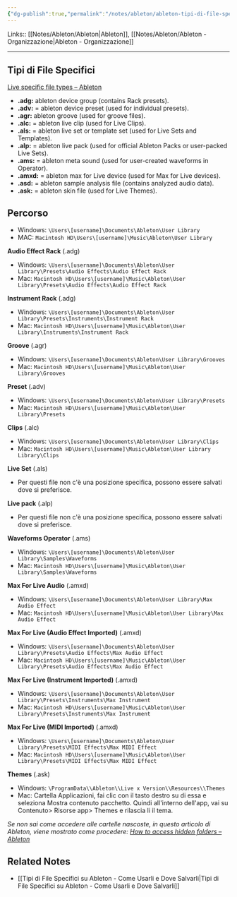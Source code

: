 ```yaml
---
{"dg-publish":true,"permalink":"/notes/ableton/ableton-tipi-di-file-specifici/","tags":["type/note"]}
---
```


Links:: [[Notes/Ableton/Ableton\|Ableton]], [[Notes/Ableton/Ableton - Organizzazione\|Ableton - Organizzazione]]

---
## Tipi di File Specifici

[Live specific file types – Ableton](https://help.ableton.com/hc/en-us/articles/209769625-Live-specific-file-types)

- **.adg:** ableton device group (contains Rack presets).
- **.adv:** = ableton device preset (used for individual presets).  
- **.agr:** ableton groove (used for groove files).  
- **.alc:** = ableton live clip (used for Live Clips).  
- **.als:** = ableton live set or template set (used for Live Sets and Templates).  
- **.alp:** = ableton live pack (used for official Ableton Packs or user-packed Live Sets).  
- **.ams:** = ableton meta sound (used for user-created waveforms in Operator).  
- **.amxd:** = ableton max for Live device (used for Max for Live devices).  
- **.asd:** = ableton sample analysis file (contains analyzed audio data).  
- **.ask:** = ableton skin file (used for Live Themes).



## Percorso

- Windows: `\Users\[username]\Documents\Ableton\User Library`
- MAC: `Macintosh HD\Users\[username]\Music\Ableton\User Library`


**Audio Effect Rack** (.adg)

- Windows: `\Users\[username]\Documents\Ableton\User Library\Presets\Audio Effects\Audio Effect Rack`
- Mac: `Macintosh HD\Users\[username]\Music\Ableton\User Library\Presets\Audio Effects\Audio Effect Rack`

**Instrument Rack** (.adg)

- Windows: `\Users\[username]\Documents\Ableton\User Library\Presets\Instruments\Instrument Rack`
- Mac: `Macintosh HD\Users\[username]\Music\Ableton\User Library\Instruments\Instrument Rack`

**Groove** (.agr)

- Windows: `\Users\[username]\Documents\Ableton\User Library\Grooves`
- Mac: `Macintosh HD\Users\[username]\Music\Ableton\User Library\Grooves`

**Preset** (.adv)

- Windows: `\Users\[username]\Documents\Ableton\User Library\Presets`
- Mac: `Macintosh HD\Users\[username]\Music\Ableton\User Library\Presets`

**Clips** (.alc)

- Windows: `\Users\[username]\Documents\Ableton\User Library\Clips`
- Mac: `Macintosh HD\Users\[username]\Music\Ableton\User Library Library\Clips`

**Live Set** (.als)

- Per questi file non c'è una posizione specifica, possono essere salvati dove si preferisce.

**Live pack** (.alp)

- Per questi file non c'è una posizione specifica, possono essere salvati dove si preferisce.

**Waveforms Operator** (.ams)

- Windows: `\Users\[username]\Documents\Ableton\User Library\Samples\Waveforms`
- Mac: `Macintosh HD\Users\[username]\Music\Ableton\User Library\Samples\Waveforms`

**Max For Live Audio** (.amxd)

- Windows: `\Users\[username]\Documents\Ableton\User Library\Max Audio Effect`
- Mac: `Macintosh HD\Users\[username]\Music\Ableton\User Library\Max Audio Effect`

**Max For Live (Audio Effect Imported)** (.amxd)

- Windows: `\Users\[username]\Documents\Ableton\User Library\Presets\Audio Effects\Max Audio Effect`
- Mac: `Macintosh HD\Users\[username]\Music\Ableton\User Library\Presets\Audio Effects\Max Audio Effect`

**Max For Live (Instrument Imported)** (.amxd)

- Windows: `\Users\[username]\Documents\Ableton\User Library\Presets\Instruments\Max Instrument`
- Mac: `Macintosh HD\Users\[username]\Music\Ableton\User Library\Presets\Instruments\Max Instrument`

**Max For Live (MIDI Imported)** (.amxd)

- Windows: `\Users\[username]\Documents\Ableton\User Library\Presets\MIDI Effects\Max MIDI Effect`
- Mac: `Macintosh HD\Users\[username]\Music\Ableton\User Library\Presets\MIDI Effects\Max MIDI Effect`

**Themes** (.ask)

- Windows: `\ProgramData\\Ableton\\Live x Version\\Resources\\Themes`
- Mac: Cartella Applicazioni, fai clic con il tasto destro su di essa e seleziona Mostra contenuto pacchetto. Quindi all'interno dell'app, vai su Contenuto> Risorse app> Themes e rilascia li il tema.


_Se non sai come accedere alle cartelle nascoste, in questo articolo di Ableton, viene mostrato come procedere: [How to access hidden folders – Ableton](https://help.ableton.com/hc/en-us/articles/209070509-How-to-access-hidden-folders)_



## Related Notes

- [[Tipi di File Specifici su Ableton - Come Usarli e Dove Salvarli\|Tipi di File Specifici su Ableton - Come Usarli e Dove Salvarli]]